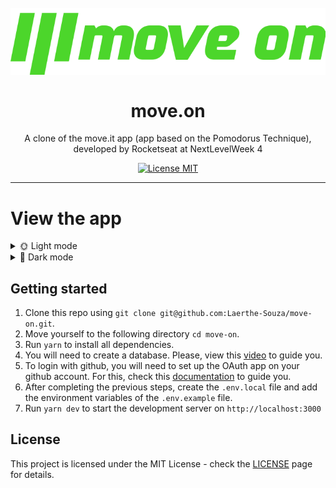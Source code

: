 <h1 align="center">
  </br>
  <img src="./public/logo-dark-mode.svg" />
  </br>
  </br>
  move.on
</h1>

<p align="center">A clone of the move.it app (app based on the Pomodorus Technique), developed by Rocketseat at NextLevelWeek 4</p>

<p align="center">
  <a href="https://opensource.org/licenses/MIT">
    <img src="https://img.shields.io/badge/License-MIT-blue.svg" alt="License MIT">
  </a>
</p>

<hr />

# View the app

<details>
  <summary>🌞 Light mode</summary>

  <h1 align="center">
    <img width="250px" src="https://i.ibb.co/MfRkw6s/Captura-de-Tela-28.png" />
    <img width="250px" src="https://i.ibb.co/nzXgcRk/Captura-de-Tela-29.png" />
    <img width="250px" src="https://i.ibb.co/zNr4pcy/Captura-de-Tela-30.png" />
    <img width="250px" src="https://i.ibb.co/6rTv789/Captura-de-Tela-31.png" />
    <img width="250px" src="https://i.ibb.co/pv9wwFY/Captura-de-Tela-32.png" />
    <img width="250px" src="https://i.ibb.co/r7zb6qj/Captura-de-Tela-33.png" />
  </h1>

  <h1 align="center">
    <img width="900px" src="https://s4.gifyu.com/images/ca7678143c58431ab831f715544e222d00_46_29.gif" />
  </h1>

</details>

<details>
  <summary>🌚 Dark mode</summary>

  <h1 align="center">
    <img width="250px" src="https://i.ibb.co/RSzkHMx/Captura-de-Tela-21.png" />
    <img width="250px" src="https://i.ibb.co/2v1ghHz/Captura-de-Tela-22.png" />
    <img width="250px" src="https://i.ibb.co/y0Y0hfk/Captura-de-Tela-24.png" />
    <img width="250px" src="https://i.ibb.co/PQWzW4b/Captura-de-Tela-25.png" />
    <img width="250px" src="https://i.ibb.co/ZBRwrSJ/Captura-de-Tela-26.png" />
    <img width="250px" src="https://i.ibb.co/nDk93gw/Captura-de-Tela-27.png" />
  </h1>

  <h1 align="center">
    <img width="900px" src="https://s4.gifyu.com/images/e9d742c5b9d242b0804cb4c5b55979e000_34_44.gif" />
  </h1>

</details>

## Getting started

1. Clone this repo using `git clone git@github.com:Laerthe-Souza/move-on.git`.
2. Move yourself to the following directory `cd move-on`.
3. Run `yarn` to install all dependencies.
4. You will need to create a database. Please, view this [video](https://www.youtube.com/watch?v=Cz55Jmhfw84&t=1624s) to guide you.
5. To login with github, you will need to set up the OAuth app on your github account. For this, check this [documentation](https://docs.github.com/pt/developers/apps/creating-an-oauth-app) to guide you.
6. After completing the previous steps, create the `.env.local` file and add the environment variables of the `.env.example` file.
7. Run `yarn dev` to start the development server on `http://localhost:3000`

## License

This project is licensed under the MIT License - check the [LICENSE](https://opensource.org/licenses/MIT) page for details.

